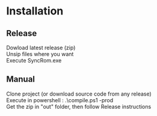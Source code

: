 # Installation

## Release
Dowload latest release (zip)  
Unsip files where you want  
Execute SyncRom.exe  

## Manual
Clone project (or download source code from any release)  
Execute in powershell : .\compile.ps1 -prod  
Get the zip in "out" folder, then follow Release instructions